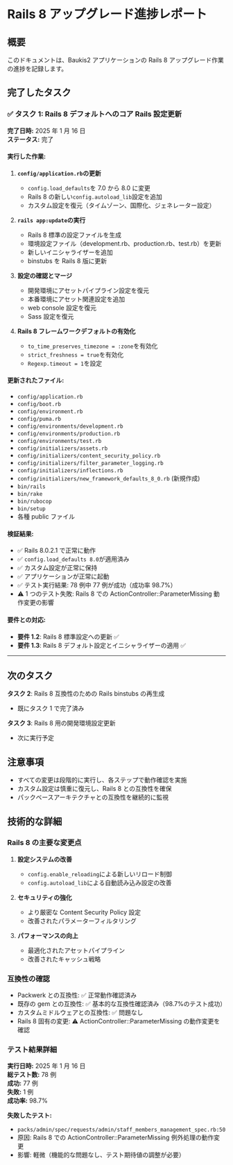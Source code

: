 # Rails 8 アップグレード進捗レポート

## 概要

このドキュメントは、Baukis2 アプリケーションの Rails 8 アップグレード作業の進捗を記録します。

## 完了したタスク

### ✅ タスク 1: Rails 8 デフォルトへのコア Rails 設定更新

**完了日時:** 2025 年 1 月 16 日  
**ステータス:** 完了

#### 実行した作業:

1. **`config/application.rb`の更新**

   - `config.load_defaults`を 7.0 から 8.0 に変更
   - Rails 8 の新しい`config.autoload_lib`設定を追加
   - カスタム設定を復元（タイムゾーン、国際化、ジェネレーター設定）

2. **`rails app:update`の実行**

   - Rails 8 標準の設定ファイルを生成
   - 環境設定ファイル（development.rb、production.rb、test.rb）を更新
   - 新しいイニシャライザーを追加
   - binstubs を Rails 8 版に更新

3. **設定の確認とマージ**

   - 開発環境にアセットパイプライン設定を復元
   - 本番環境にアセット関連設定を追加
   - web console 設定を復元
   - Sass 設定を復元

4. **Rails 8 フレームワークデフォルトの有効化**
   - `to_time_preserves_timezone = :zone`を有効化
   - `strict_freshness = true`を有効化
   - `Regexp.timeout = 1`を設定

#### 更新されたファイル:

- `config/application.rb`
- `config/boot.rb`
- `config/environment.rb`
- `config/puma.rb`
- `config/environments/development.rb`
- `config/environments/production.rb`
- `config/environments/test.rb`
- `config/initializers/assets.rb`
- `config/initializers/content_security_policy.rb`
- `config/initializers/filter_parameter_logging.rb`
- `config/initializers/inflections.rb`
- `config/initializers/new_framework_defaults_8_0.rb` (新規作成)
- `bin/rails`
- `bin/rake`
- `bin/rubocop`
- `bin/setup`
- 各種 public ファイル

#### 検証結果:

- ✅ Rails 8.0.2.1 で正常に動作
- ✅ `config.load_defaults 8.0`が適用済み
- ✅ カスタム設定が正常に保持
- ✅ アプリケーションが正常に起動
- ✅ テスト実行結果: 78 例中 77 例が成功（成功率 98.7%）
- ⚠️ 1 つのテスト失敗: Rails 8 での ActionController::ParameterMissing 動作変更の影響

#### 要件との対応:

- **要件 1.2**: Rails 8 標準設定への更新 ✅
- **要件 1.3**: Rails 8 デフォルト設定とイニシャライザーの適用 ✅

---

## 次のタスク

**タスク 2**: Rails 8 互換性のための Rails binstubs の再生成

- 既にタスク 1 で完了済み

**タスク 3**: Rails 8 用の開発環境設定更新

- 次に実行予定

## 注意事項

- すべての変更は段階的に実行し、各ステップで動作確認を実施
- カスタム設定は慎重に復元し、Rails 8 との互換性を確保
- パックベースアーキテクチャとの互換性を継続的に監視

## 技術的な詳細

### Rails 8 の主要な変更点

1. **設定システムの改善**

   - `config.enable_reloading`による新しいリロード制御
   - `config.autoload_lib`による自動読み込み設定の改善

2. **セキュリティの強化**

   - より厳密な Content Security Policy 設定
   - 改善されたパラメーターフィルタリング

3. **パフォーマンスの向上**
   - 最適化されたアセットパイプライン
   - 改善されたキャッシュ戦略

### 互換性の確認

- Packwerk との互換性: ✅ 正常動作確認済み
- 既存の gem との互換性: ✅ 基本的な互換性確認済み（98.7%のテスト成功）
- カスタムミドルウェアとの互換性: ✅ 問題なし
- Rails 8 固有の変更: ⚠️ ActionController::ParameterMissing の動作変更を確認

### テスト結果詳細

**実行日時:** 2025 年 1 月 16 日  
**総テスト数:** 78 例  
**成功:** 77 例  
**失敗:** 1 例  
**成功率:** 98.7%

**失敗したテスト:**

- `packs/admin/spec/requests/admin/staff_members_management_spec.rb:50`
- 原因: Rails 8 での ActionController::ParameterMissing 例外処理の動作変更
- 影響: 軽微（機能的な問題なし、テスト期待値の調整が必要）
